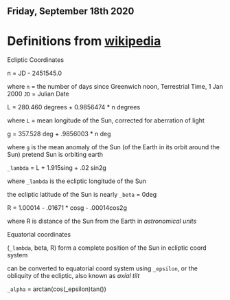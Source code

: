 ## Friday, September 18th 2020

# Definitions from [wikipedia](https://en.wikipedia.org/wiki/Position_of_the_Sun#:~:text=The%20position%20of%20the%20Sun,circular%20path%20called%20the%20ecliptic.)

Ecliptic Coordinates

n = JD - 2451545.0 

where 
	`n` = the number of days since Greenwich noon, Terrestrial Time, 1 Jan 2000
    `JD` = Julian Date

L = 280.460 degrees + 0.9856474 * n degrees

where `L` = mean longitude of the Sun, corrected for aberration of light

g = 357.528 deg + .9856003 * n deg

where `g` is the mean anomaly of the Sun (of the Earth in its orbit around the Sun)
pretend Sun is orbiting earth

`_lambda` = L + 1.915sing + .02 sin2g

where `_lambda` is the ecliptic longitude of the Sun

the ecliptic latitude of the Sun is nearly `_beta` = 0deg

R = 1.00014 - .01671 * cosg - .00014cos2g

where R is distance of the Sun from the Earth in *astronomical units*

Equatorial coordinates

(`_lambda`, beta, R) form a complete position of the Sun in ecliptic coord system

can be converted to equatorial coord system using `_epsilon`, or the 
obliquity of the ecliptic, also known as *axial tilt*

`_alpha` = arctan(cos(_epsilon)tan())